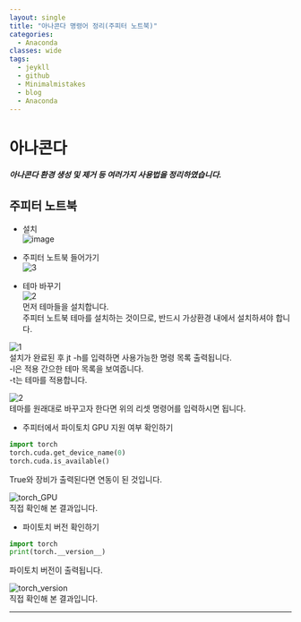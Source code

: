```yaml
---
layout: single
title: "아나콘다 명령어 정리(주피터 노트북)"
categories:
  - Anaconda
classes: wide
tags:
  - jeykll
  - github
  - Minimalmistakes
  - blog
  - Anaconda
---
```


# 아나콘다
##### 아나콘다 환경 생성 및 제거 등 여러가지 사용법을 정리하였습니다.


## 주피터 노트북  
 * 설치  
 ![image](https://user-images.githubusercontent.com/61397479/81698117-80837b00-94a0-11ea-9a70-23376453197a.png)  


 * 주피터 노트북 들어가기  
 ![3](https://user-images.githubusercontent.com/61397479/81699137-e91f2780-94a1-11ea-9c3e-b7e82a509c02.PNG)  


 * 테마 바꾸기  
 ![2](https://user-images.githubusercontent.com/61397479/81698297-baed1800-94a0-11ea-9805-b8a9b29e92fe.PNG)  
 먼저 테마들을 설치합니다.  
 주피터 노트북 테마를 설치하는 것이므로, 반드시 가상환경 내에서 설치하셔야 합니다.  


 ![1](https://user-images.githubusercontent.com/61397479/81698673-4a92c680-94a1-11ea-8db6-df16f7a8a1a9.png)  
 설치가 완료된 후 jt -h를 입력하면 사용가능한 명령 목록 출력됩니다.  
 -l은 적용 간으한 테마 목록을 보여줍니다.  
 -t는 테마를 적용합니다.  


 ![2](https://user-images.githubusercontent.com/61397479/81698740-61391d80-94a1-11ea-8b53-e44e4f67df45.PNG)   
 테마를 원래대로 바꾸고자 한다면 위의 리셋 명령어를 입력하시면 됩니다.  


 * 주피터에서 파이토치 GPU 지원 여부 확인하기  
 ```python
 import torch
 torch.cuda.get_device_name(0)
 torch.cuda.is_available()
 ```  

 True와 장비가 출력된다면 연동이 된 것입니다.  

 ![torch_GPU](https://user-images.githubusercontent.com/61397479/81370251-aa9b0d00-912f-11ea-9460-0cd030d7def6.PNG)  
 직접 확인해 본 결과입니다.  


 * 파이토치 버전 확인하기  
 ```python
 import torch
 print(torch.__version__)
 ```  

 파이토치 버전이 출력됩니다.  

 ![torch_version](https://user-images.githubusercontent.com/61397479/81370277-c1d9fa80-912f-11ea-935e-44b5d3be759e.PNG)  
 직접 확인해 본 결과입니다.  


---
